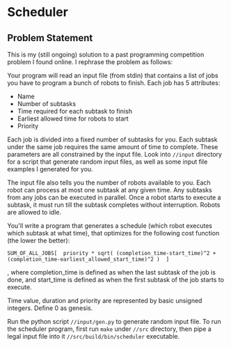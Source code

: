 # Scheduler

## Problem Statement
This is my (still ongoing) solution to a past programming competition problem I found online. I rephrase the problem as follows:

Your program will read an input file (from stdin) that contains a list of jobs you have to program a bunch of robots to finish. Each job has 5 attributes:
* Name
* Number of subtasks
* Time required for each subtask to finish
* Earliest allowed time for robots to start
* Priority

Each job is divided into a fixed number of subtasks for you. Each subtask under the same job requires the same amount of time to complete. These parameters are all constrained by the input file. Look into ```//input``` directory for a script that generate random input files, as well as some input file examples I generated for you.

The input file also tells you the number of robots available to you. Each robot can process at most one subtask at any given time. Any subtasks from any jobs can be executed in parallel. Once a robot starts to execute a subtask, it must run till the subtask completes without interruption. Robots are allowed to idle.

You'll write a program that generates a schedule (which robot executes which subtask at what time), that optimizes for the following cost function (the lower the better):

    SUM_OF_ALL_JOBS[  priority * sqrt( (completion_time-start_time)^2 + (completion_time-earliest_allowed_start_time)^2 )  ]

, where completion_time is defined as when the last subtask of the job is done, and start_time is defined as when the first subtask of the job starts to execute.

Time value, duration and priority are represented by basic unsigned integers. Define 0 as genesis.

Run the python script ```//input/gen.py``` to generate random input file. To run the scheduler program, first run ```make``` under ```//src``` directory, then pipe a legal input file into it ```//src/build/bin/scheduler``` executable.
